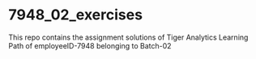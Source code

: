 # 7948_02_exercises

This repo contains the assignment solutions of Tiger Analytics Learning Path of employeeID-7948 belonging to Batch-02

